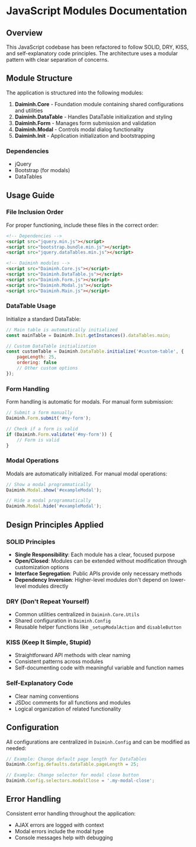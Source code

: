 # JavaScript Modules Documentation

## Overview

This JavaScript codebase has been refactored to follow SOLID, DRY, KISS, and self-explanatory code principles. The
architecture uses a modular pattern with clear separation of concerns.

## Module Structure

The application is structured into the following modules:

1. **Daiminh.Core** - Foundation module containing shared configurations and utilities
2. **Daiminh.DataTable** - Handles DataTable initialization and styling
3. **Daiminh.Form** - Manages form submission and validation
4. **Daiminh.Modal** - Controls modal dialog functionality
5. **Daiminh.Init** - Application initialization and bootstrapping

### Dependencies

- jQuery
- Bootstrap (for modals)
- DataTables

## Usage Guide

### File Inclusion Order

For proper functioning, include these files in the correct order:

```html
<!-- Dependencies -->
<script src="jquery.min.js"></script>
<script src="bootstrap.bundle.min.js"></script>
<script src="jquery.dataTables.min.js"></script>

<!-- Daiminh modules -->
<script src="Daiminh.Core.js"></script>
<script src="Daiminh.DataTable.js"></script>
<script src="Daiminh.Form.js"></script>
<script src="Daiminh.Modal.js"></script>
<script src="Daiminh.Main.js"></script>
```

### DataTable Usage

Initialize a standard DataTable:

```javascript
// Main table is automatically initialized
const mainTable = Daiminh.Init.getInstances().dataTables.main;

// Custom DataTable initialization
const customTable = Daiminh.DataTable.initialize('#custom-table', {
    pageLength: 25,
    ordering: false
    // Other custom options
});
```

### Form Handling

Form handling is automatic for modals. For manual form submission:

```javascript
// Submit a form manually
Daiminh.Form.submit('#my-form');

// Check if a form is valid
if (Daiminh.Form.validate('#my-form')) {
    // Form is valid
}
```

### Modal Operations

Modals are automatically initialized. For manual modal operations:

```javascript
// Show a modal programmatically
Daiminh.Modal.show('#exampleModal');

// Hide a modal programmatically
Daiminh.Modal.hide('#exampleModal');
```

## Design Principles Applied

### SOLID Principles

- **Single Responsibility**: Each module has a clear, focused purpose
- **Open/Closed**: Modules can be extended without modification through customization options
- **Interface Segregation**: Public APIs provide only necessary methods
- **Dependency Inversion**: Higher-level modules don't depend on lower-level modules directly

### DRY (Don't Repeat Yourself)

- Common utilities centralized in `Daiminh.Core.Utils`
- Shared configuration in `Daiminh.Config`
- Reusable helper functions like `_setupModalAction` and `disableButton`

### KISS (Keep It Simple, Stupid)

- Straightforward API methods with clear naming
- Consistent patterns across modules
- Self-documenting code with meaningful variable and function names

### Self-Explanatory Code

- Clear naming conventions
- JSDoc comments for all functions and modules
- Logical organization of related functionality

## Configuration

All configurations are centralized in `Daiminh.Config` and can be modified as needed:

```javascript
// Example: Change default page length for DataTables
Daiminh.Config.defaults.dataTable.pageLength = 25;

// Example: Change selector for modal close button
Daiminh.Config.selectors.modalClose = '.my-modal-close';
```

## Error Handling

Consistent error handling throughout the application:

- AJAX errors are logged with context
- Modal errors include the modal type
- Console messages help with debugging